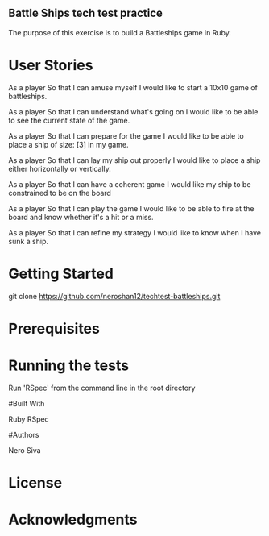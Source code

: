 ## Battle Ships tech test practice
The purpose of this exercise is to build a Battleships game in Ruby.

# User Stories

As a player
So that I can amuse myself
I would like to start a 10x10 game of battleships.

As a player
So that I can understand what's going on
I would like to be able to see the current state of the game.

As a player
So that I can prepare for the game
I would like to be able to place a ship of size: [3] in my game.

As a player
So that I can lay my ship out properly
I would like to place a ship either horizontally or vertically.

As a player
So that I can have a coherent game
I would like my ship to be constrained to be on the board

As a player
So that I can play the game
I would like to be able to fire at the board and know whether it's a hit or a miss.

As a player
So that I can refine my strategy
I would like to know when I have sunk a ship.


# Getting Started

git clone https://github.com/neroshan12/techtest-battleships.git

# Prerequisites


# Running the tests

Run 'RSpec' from the command line in the root directory

#Built With

Ruby
RSpec

#Authors

Nero Siva

# License


# Acknowledgments
